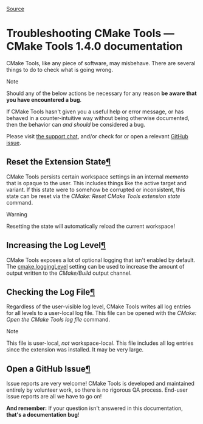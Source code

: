 
[Source](https://vector-of-bool.github.io/docs/vscode-cmake-tools/troubleshooting.html "Permalink to Troubleshooting CMake Tools — CMake Tools 1.4.0 documentation")

# Troubleshooting CMake Tools — CMake Tools 1.4.0 documentation

CMake Tools, like any piece of software, may misbehave. There are several things to do to check what is going wrong.

Note

Should any of the below actions be necessary for any reason **be aware that you have encountered a bug**.

If CMake Tools hasn't given you a useful help or error message, or has behaved in a counter-intuitive way without being otherwise documented, then the behavior can _and should_ be considered a bug.

Please visit [the support chat][1], and/or check for or open a relevant [GitHub issue][2].

## Reset the Extension State[¶][3]

CMake Tools persists certain workspace settings in an internal _memento_ that is opaque to the user. This includes things like the active target and variant. If this state were to somehow be corrupted or inconsistent, this state can be reset via the _CMake: Reset CMake Tools extension state_ command.

Warning

Resetting the state will automatically reload the current workspace!

## Increasing the Log Level[¶][4]

CMake Tools exposes a lot of optional logging that isn't enabled by default. The [cmake.loggingLevel][5] setting can be used to increase the amount of output written to the _CMake/Build_ output channel.

## Checking the Log File[¶][6]

Regardless of the user-visible log level, CMake Tools writes all log entries for all levels to a user-local log file. This file can be opened with the _CMake: Open the CMake Tools log file_ command.

Note

This file is user-local, _not_ workspace-local. This file includes all log entries since the extension was installed. It may be very large.

## Open a GitHub Issue[¶][7]

Issue reports are very welcome! CMake Tools is developed and maintained entirely by volunteer work, so there is no rigorous QA process. End-user issue reports are all we have to go on!

**And remember:** If your question isn't answered in this documentation, **that's a documentation bug**!

[1]: https://gitter.im/vscode-cmake-tools/support
[2]: https://github.com/vector-of-bool/vscode-cmake-tools/issues
[3]: https://vector-of-bool.github.io#reset-the-extension-state "Permalink to this headline"
[4]: https://vector-of-bool.github.io#increasing-the-log-level "Permalink to this headline"
[5]: https://vector-of-bool.github.io/settings.html#conf-cmake-logginglevel
[6]: https://vector-of-bool.github.io#checking-the-log-file "Permalink to this headline"
[7]: https://vector-of-bool.github.io#open-a-github-issue "Permalink to this headline"

  